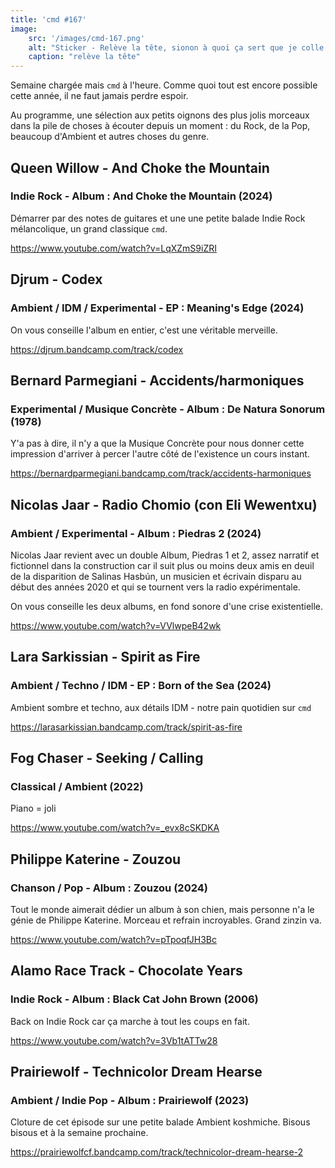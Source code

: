 ```yaml
---
title: 'cmd #167'
image:  
    src: '/images/cmd-167.png'
    alt: "Sticker - Relève la tête, sionon à quoi ça sert que je colle ces trucs de gauchiste" 
    caption: "relève la tête"
---
```

Semaine chargée mais `cmd` à l'heure. Comme quoi tout est encore possible cette année, il ne faut jamais perdre espoir.

Au programme, une sélection aux petits oignons des plus jolis morceaux dans la pile de choses à écouter depuis un moment : du Rock, de la Pop, beaucoup d'Ambient et autres choses du genre.

## Queen Willow - And Choke the Mountain 

### Indie Rock - Album : And Choke the Mountain (2024)

Démarrer par des notes de guitares et une une petite balade Indie Rock mélancolique, un grand classique `cmd`.

https://www.youtube.com/watch?v=LqXZmS9iZRI

## Djrum - Codex 

### Ambient / IDM / Experimental - EP : Meaning's Edge (2024)

On vous conseille l'album en entier, c'est une véritable merveille.

https://djrum.bandcamp.com/track/codex

## Bernard Parmegiani - Accidents/harmoniques 

### Experimental / Musique Concrète - Album : De Natura Sonorum (1978)

Y'a pas à dire, il n'y a que la Musique Concrète pour nous donner cette impression d'arriver à percer l'autre côté de l'existence un cours instant.

https://bernardparmegiani.bandcamp.com/track/accidents-harmoniques

## Nicolas Jaar - Radio Chomio (con Eli Wewentxu) 

### Ambient / Experimental - Album : Piedras 2 (2024)

Nicolas Jaar revient avec un double Album, Piedras 1 et 2, assez narratif et fictionnel dans la construction car il suit plus ou moins deux amis en deuil de la disparition de Salinas Hasbún, un musicien et écrivain disparu au début des années 2020 et qui se tournent vers la radio expérimentale. 

On vous conseille les deux albums, en fond sonore d'une crise existentielle.

https://www.youtube.com/watch?v=VVlwpeB42wk

## Lara Sarkissian - Spirit as Fire 

### Ambient / Techno / IDM - EP : Born of the Sea (2024)

Ambient sombre et techno, aux détails IDM - notre pain quotidien sur `cmd`

https://larasarkissian.bandcamp.com/track/spirit-as-fire

## Fog Chaser - Seeking / Calling 

### Classical / Ambient (2022)

Piano = joli

https://www.youtube.com/watch?v=_evx8cSKDKA

## Philippe Katerine - Zouzou 

### Chanson / Pop - Album : Zouzou (2024)

Tout le monde aimerait dédier un album à son chien, mais personne n'a le génie de Philippe Katerine.  Morceau et refrain incroyables. Grand zinzin va.

https://www.youtube.com/watch?v=pTpoqfJH3Bc

## Alamo Race Track - Chocolate Years 

### Indie Rock - Album : Black Cat John Brown (2006)

Back on Indie Rock car ça marche à tout les coups en fait.

https://www.youtube.com/watch?v=3Vb1tATTw28

## Prairiewolf - Technicolor Dream Hearse 

### Ambient / Indie Pop - Album : Prairiewolf (2023)

Cloture de cet épisode sur une petite balade Ambient koshmiche. Bisous bisous et à la semaine prochaine.

https://prairiewolfcf.bandcamp.com/track/technicolor-dream-hearse-2

